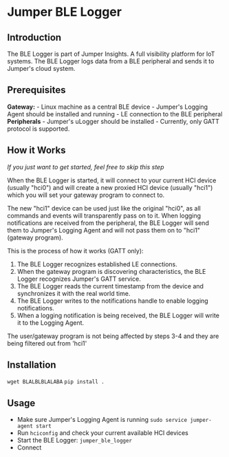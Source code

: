 # Jumper BLE Logger
## Introduction
The BLE Logger is part of Jumper Insights. A full visibility platform for IoT systems.
The BLE Logger logs data from a BLE peripheral and sends it to Jumper's cloud system.

## Prerequisites
**Gateway:**
    - Linux machine as a central BLE device
    - Jumper's Logging Agent should be installed and running
    - LE connection to the BLE peripheral
**Peripherals**
    - Jumper's uLogger should be installed
    - Currently, only GATT protocol is supported.

## How it Works
*If you just want to get started, feel free to skip this step*

When the BLE Logger is started, it will connect to your current HCI device (usually "hci0") and will create a new 
proxied HCI device (usually "hci1") which you will set your gateway program to connect to.

The new "hci1" device can be used just like the original "hci0", as all commands and events will transparently pass on to it.
When logging notifications are received from the peripheral, the BLE Logger will send them to Jumper's Logging Agent 
and will not pass them on to "hci1" (gateway program).

This is the process of how it works (GATT only):
1. The BLE Logger recognizes established LE connections.
2. When the gateway program is discovering characteristics, the BLE Logger recognizes Jumper's GATT service.
3. The BLE Logger reads the current timestamp from the device and synchronizes it with the real world time.
4. The BLE Logger writes to the notifications handle to enable logging notifications.
5. When a logging notification is being received, the BLE Logger will write it to the Logging Agent.

The user/gateway program is not being affected by steps 3-4 and they are being filtered out from 'hci1'

## Installation
`wget BLALBLBLALABA`
`pip install .`

## Usage
- Make sure Jumper's Logging Agent is running
`sudo service jumper-agent start`
- Run `hciconfig` and check your current available HCI devices
- Start the BLE Logger: `jumper_ble_logger `
- Connect 
